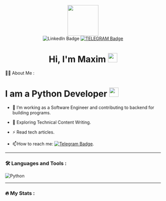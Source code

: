 <div id="header" align="center">
  <img src=https://media.giphy.com/media/LPHXhtsmZFlW6txqmH/giphy.gif width="100"/>
</div>
<div id="badges" align="center">
  <img src="https://img.shields.io/badge/LinkedIn-blue?style=for-the-badge&logo=linkedin&logoColor=white" alt="LinkedIn Badge"/>
 <a href="https://t.me/R_Maxim_V">
  <img src="https://img.shields.io/badge/Telegram-blue?style=for-the-badge&logo=telegram&logoColor=white" alt="TELEGRAM Badge"/>
   </a>
</div>
<div id="badges" align="center">
  <img src="https://komarev.com/ghpvc/?username=MaximRV&style=flat-square&color=blue" alt=""/>
  <h1>
  Hi, I'm Maxim
  <img src="https://media.giphy.com/media/3oKIPCohynIR4gBdhm/giphy.GIF" width="30px"/>
  </h1>
</div>

:man_technologist: About Me :
<h1>
  I am a Python Developer 
  <img src="https://media.giphy.com/media/WUlplcMpOCEmTGBtBW/giphy.gif" width="30"> 
</h1>

- :telescope: I’m working as a Software Engineer and contributing to backend for building programs.

- :seedling: Exploring Technical Content Writing.
  
- :zap: Read tech articles.
  
- :mailbox:How to reach me: [![Telegram Badge](https://img.shields.io/badge/-MaximRV-blue?style=flat&logo=Telegram&logoColor=white)](your-tg-url).

---

### :hammer_and_wrench: Languages and Tools :

![Python](https://img.shields.io/badge/Python-F7DF1E?style=for-the-badge&logo=python&logoColor=black)

---

### :fire: My Stats :
<!--
**MaximRV/MaximRV** is a ✨ _special_ ✨ repository because its `README.md` (this file) appears on your GitHub profile.

Here are some ideas to get you started:

- 🔭 I’m currently working on ...
- 🌱 I’m currently learning ...
- 👯 I’m looking to collaborate on ...
- 🤔 I’m looking for help with ...
- 💬 Ask me about ...
- 📫 How to reach me: ...
- 😄 Pronouns: ...
- ⚡ Fun fact: ...
-->
